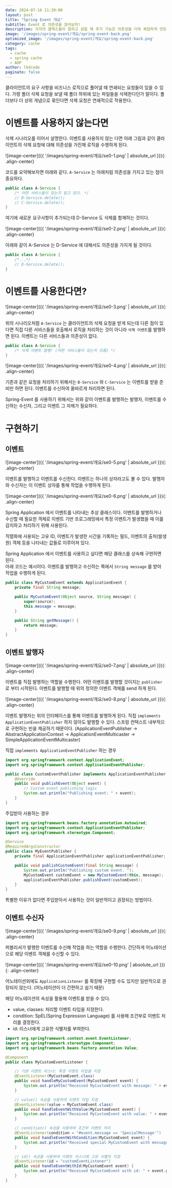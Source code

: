 ```yaml
---
date: 2024-07-16 11:20:08
layout: post
title: "Spring Event 개요"
subtitle: Event 로 의존성을 끊어보자!
description: 각각의 클래스들이 얽히고 섥힐 때 추가 기능은 의존성을 더욱 복잡하게 만든다. 이러한 의존성을 이벤트로 해소할 수 있다.
image: '/images/spring-event/개요/spring-event-back.png'
optimized_image: '/images/spring-event/개요/spring-event-back.png'
category: cache
tags: 
  - cache
  - spring cache
  - AOP
author: lkdcode
paginate: false
---
```


클라이언트의 요구 사항을 비즈니스 로직으로 풀어낼 때 연쇄되는 요청들이 있을 수 있다. 가령 폴더 삭제 요청을 보낼 때 폴더 하위에 있는 파일들을 삭제한다던가 말이다. 폴더보다 더 상위 개념으로 묶인다면 삭제 요청은 연쇄적으로 작용한다.

# 이벤트를 사용하지 않는다면
삭제 시나리오를 이어서 설명한다. 이벤트를 사용하지 않는 다면 아래 그림과 같이 클라이언트의 삭제 요청에 대해 의존성을 가진채 로직을 수행하게 된다.  

![image-center]({{ '/images/spring-event/개요/se0-1.png' | absolute_url }}){: .align-center}

코드를 요약해보자면 아래와 같다. `A-Service` 는 아래처럼 의존성을 가지고 있는 점이 중요하다.  

```java
public class A-Service {
	/* 어떤 서비스들이 있는지 알고 있다. */
    // B-Service.delete();
    // C-Service.delete();
}
```

여기에 새로운 요구사항이 추가되는데 D-Service 도 삭제를 함께하는 것이다.  

![image-center]({{ '/images/spring-event/개요/se0-2.png' | absolute_url }}){: .align-center}

아래와 같이 A-Service 는 D-Service 에 대해서도 의존성을 가지게 될 것이다.  

```java
public class A-Service {
    /*...*/
    // D-Service.delete();
}
```

# 이벤트를 사용한다면?  

![image-center]({{ '/images/spring-event/개요/se0-3.png' | absolute_url }}){: .align-center}

위의 시나리오처럼 `A-Service` 는 클라이언트의 삭제 요청을 받게 되는데 다른 점이 있다면 직접 다른 서비스들을 호출해서 로직을 처리하는 것이 아니라 `삭제 이벤트`를 발행하면 된다. 이벤트는 다른 서비스들과 의존성이 없다.  

```java
public class A-Service {
    /* 삭제 이벤트 발행! (어떤 서비스들이 있는지 모름) */
}
```

![image-center]({{ '/images/spring-event/개요/se0-4.png' | absolute_url }}){: .align-center}

기존과 같은 요청을 처리하기 위해서는 `B-Service` 와 `C-Service` 는 이벤트를 받을 준비만 하면 된다. 이벤트를 수신하여 올바르게 처리하면 된다.  

Spring-Event 를 사용하기 위해서는 위와 같이 이벤트를 발행하는 발행자, 이벤트를 수신하는 수신자, 그리고 이벤트 그 자체가 필요하다.  

# 구현하기

## 이벤트  
![image-center]({{ '/images/spring-event/개요/se0-5.png' | absolute_url }}){: .align-center}

이벤트를 발행하고 이벤트를 수신한다. 이벤트는 하나의 상자라고도 볼 수 있다. 발행자와 수신자는 이 이벤트 상자를 통해 작업을 수행하게 된다.  

![image-center]({{ '/images/spring-event/개요/se0-6.png' | absolute_url }}){: .align-center}

Spring Application 에서 이벤트를 나타내는 추상 클래스이다. 이벤트를 발행하거나 수신할 때 필요한 객체로 이벤트 기반 프로그래밍에서 특정 이벤트가 발생했을 때 이를 감지하고 처리하기 위해 사용된다.  

직렬화에 사용되는 고유 ID, 이벤트가 발생한 시간을 기록하는 필드, 이벤트의 출처(발생원) 객체 등을 나타내는 값들로 이루어져 있다.  

Spring Application 에서 이벤트를 사용하고 싶다면 해당 클래스를 상속해 구현하면 된다.  
아래 코드는 예시이다. 이벤트를 발행하고 수신하는 쪽에서 `String message` 를 받아 작업을 수행하게 된다.  

```java
public class MyCustomEvent extends ApplicationEvent {
    private final String message;

    public MyCustomEvent(Object source, String message) {
        super(source);
        this.message = message;
    }

    public String getMessage() {
        return message;
    }
}
```

## 이벤트 발행자

![image-center]({{ '/images/spring-event/개요/se0-7.png' | absolute_url }}){: .align-center}

이벤트를 직접 발행하는 역할을 수행한다. 어떤 이벤트를 발행할 것이지는 `publisher` 로 부터 시작된다. 이벤트를 발행할 때 위의 정의한 이벤트 객체를 send 하게 된다.  

![image-center]({{ '/images/spring-event/개요/se0-8.png' | absolute_url }}){: .align-center}

이벤트 발행자는 위의 인터페이스를 통해 이벤트를 발행하게 된다. 직접 `implements ApplicationEventPublisher` 하지 않아도 발행할 수 있다. 스프링 컨텍스트 내부적으로 구현하는 빈을 제공하기 때문이다. (ApplicationEventPublisher -> AbstractApplicationContext ->  ApplicationEventMulticaster -> SimpleApplicationEventMulticaster)  

직접 `implements ApplicationEventPublisher` 하는 경우  

```java
import org.springframework.context.ApplicationEvent;
import org.springframework.context.ApplicationEventPublisher;

public class CustomEventPublisher implements ApplicationEventPublisher {
    @Override
    public void publishEvent(Object event) {
        // Custom event publishing logic
        System.out.println("Publishing event: " + event);
    }
}
```

주입받아 사용하는 경우  

```java
import org.springframework.beans.factory.annotation.Autowired;
import org.springframework.context.ApplicationEventPublisher;
import org.springframework.stereotype.Component;

@Service
@RequiredArgsConstructor
public class MyEventPublisher {
    private final ApplicationEventPublisher applicationEventPublisher;

    public void publishCustomEvent(final String message) {
        System.out.println("Publishing custom event. ");
        MyCustomEvent customEvent = new MyCustomEvent(this, message);
        applicationEventPublisher.publishEvent(customEvent);
    }
}
```

특별한 이유가 없다면 주입받아서 사용하는 것이 일반적이고 권장되는 방법이다.  

## 이벤트 수신자
![image-center]({{ '/images/spring-event/개요/se0-9.png' | absolute_url }}){: .align-center}

퍼블리셔가 발행한 이벤트를 수신해 작업을 하는 역할을 수행한다. 간단하게 어노테이션으로 해당 이벤트 객체를 수신할 수 있다.  

![image-center]({{ '/images/spring-event/개요/se0-10.png' | absolute_url }}){: .align-center}

어노테이션외에도 `ApplicationListener` 를 확장해 구현할 수도 있지만 일반적으로 권장되지 않는다. (어노테이션이 더 간편하고 쉽기 때문)  

해당 어노테이션의 속성을 활용해 이벤트를 받을 수 있다.  
- value, classes: 처리할 이벤트 타입을 지정한다.  
- condition: SpEL(Spring Expression Language) 를 사용해 조건부로 이벤트 처리를 결정한다.  
- id: 리스너에게 고유한 식별자를 부여한다.  

```java
import org.springframework.context.event.EventListener;
import org.springframework.stereotype.Component;
import org.springframework.beans.factory.annotation.Value;

@Component
public class MyCustomEventListener {

    // 기본 이벤트 리스너: 특정 이벤트 타입을 지정
    @EventListener(MyCustomEvent.class)
    public void handleMyCustomEvent(MyCustomEvent event) {
        System.out.println("Received MyCustomEvent with message: " + event.getMessage());
    }

    // value() 속성을 사용하여 이벤트 타입 지정
    @EventListener(value = MyCustomEvent.class)
    public void handleEventWithValue(MyCustomEvent event) {
        System.out.println("Received MyCustomEvent with value: " + event.getMessage());
    }

    // condition() 속성을 사용하여 조건부 이벤트 처리
    @EventListener(condition = "#event.message == 'SpecialMessage'")
    public void handleEventWithCondition(MyCustomEvent event) {
        System.out.println("Received special MyCustomEvent with message: " + event.getMessage());
    }

    // id() 속성을 사용하여 이벤트 리스너에 고유 식별자 지정
    @EventListener(id = "customEventListener")
    public void handleEventWithId(MyCustomEvent event) {
        System.out.println("Received MyCustomEvent with id: " + event.getMessage());
    }
}
```